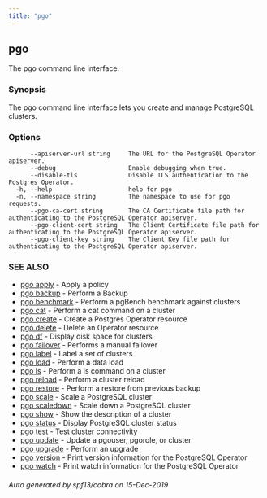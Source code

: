 ```yaml
---
title: "pgo"
---
```

## pgo

The pgo command line interface.

### Synopsis

The pgo command line interface lets you create and manage PostgreSQL clusters.

### Options

```
      --apiserver-url string     The URL for the PostgreSQL Operator apiserver.
      --debug                    Enable debugging when true.
      --disable-tls              Disable TLS authentication to the Postgres Operator.
  -h, --help                     help for pgo
  -n, --namespace string         The namespace to use for pgo requests.
      --pgo-ca-cert string       The CA Certificate file path for authenticating to the PostgreSQL Operator apiserver.
      --pgo-client-cert string   The Client Certificate file path for authenticating to the PostgreSQL Operator apiserver.
      --pgo-client-key string    The Client Key file path for authenticating to the PostgreSQL Operator apiserver.
```

### SEE ALSO

* [pgo apply](/operatorcli/cli/pgo_apply/)	 - Apply a policy
* [pgo backup](/operatorcli/cli/pgo_backup/)	 - Perform a Backup
* [pgo benchmark](/operatorcli/cli/pgo_benchmark/)	 - Perform a pgBench benchmark against clusters
* [pgo cat](/operatorcli/cli/pgo_cat/)	 - Perform a cat command on a cluster
* [pgo create](/operatorcli/cli/pgo_create/)	 - Create a Postgres Operator resource
* [pgo delete](/operatorcli/cli/pgo_delete/)	 - Delete an Operator resource
* [pgo df](/operatorcli/cli/pgo_df/)	 - Display disk space for clusters
* [pgo failover](/operatorcli/cli/pgo_failover/)	 - Performs a manual failover
* [pgo label](/operatorcli/cli/pgo_label/)	 - Label a set of clusters
* [pgo load](/operatorcli/cli/pgo_load/)	 - Perform a data load
* [pgo ls](/operatorcli/cli/pgo_ls/)	 - Perform a ls command on a cluster
* [pgo reload](/operatorcli/cli/pgo_reload/)	 - Perform a cluster reload
* [pgo restore](/operatorcli/cli/pgo_restore/)	 - Perform a restore from previous backup
* [pgo scale](/operatorcli/cli/pgo_scale/)	 - Scale a PostgreSQL cluster
* [pgo scaledown](/operatorcli/cli/pgo_scaledown/)	 - Scale down a PostgreSQL cluster
* [pgo show](/operatorcli/cli/pgo_show/)	 - Show the description of a cluster
* [pgo status](/operatorcli/cli/pgo_status/)	 - Display PostgreSQL cluster status
* [pgo test](/operatorcli/cli/pgo_test/)	 - Test cluster connectivity
* [pgo update](/operatorcli/cli/pgo_update/)	 - Update a pgouser, pgorole, or cluster
* [pgo upgrade](/operatorcli/cli/pgo_upgrade/)	 - Perform an upgrade
* [pgo version](/operatorcli/cli/pgo_version/)	 - Print version information for the PostgreSQL Operator
* [pgo watch](/operatorcli/cli/pgo_watch/)	 - Print watch information for the PostgreSQL Operator

###### Auto generated by spf13/cobra on 15-Dec-2019
